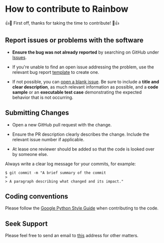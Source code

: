 # How to contribute to Rainbow

:+1::tada: First off, thanks for taking the time to contribute! :tada::+1:

## Report issues or problems with the software

* **Ensure the bug was not already reported** by searching on GitHub under [Issues](https://github.com/AlphonsG/Rainbow-Optical-Flow-For-ALI/issues).

* If you're unable to find an open issue addressing the problem, use the relevant bug report [template](https://github.com/AlphonsG/Rainbow-Optical-Flow-For-ALI/issues/new/choose) to create one. 

* If not possible, you can [open a blank issue](https://github.com/AlphonsG/Rainbow-Optical-Flow-For-ALI/issues/new). Be sure to include a **title and clear description**, as much relevant information as possible, and a **code sample** or an **executable test case** demonstrating the expected behavior that is not occurring.

## Submitting Changes

* Open a new GitHub pull request with the change.

* Ensure the PR description clearly describes the change. Include the relevant issue number if applicable.

* At lease one reviewer should be added so that the code is looked over by someone else.

Always write a clear log message for your commits, for example:

    $ git commit -m "A brief summary of the commit
    > 
    > A paragraph describing what changed and its impact."
    
 ## Coding conventions
 
 Please follow the [Google Python Style Guide](https://google.github.io/styleguide/pyguide.html) when contributing to the code.
 
 ## Seek Support
 
 Please feel free to send an email to [this](alphonsg@protonmail.com) address for other matters.

